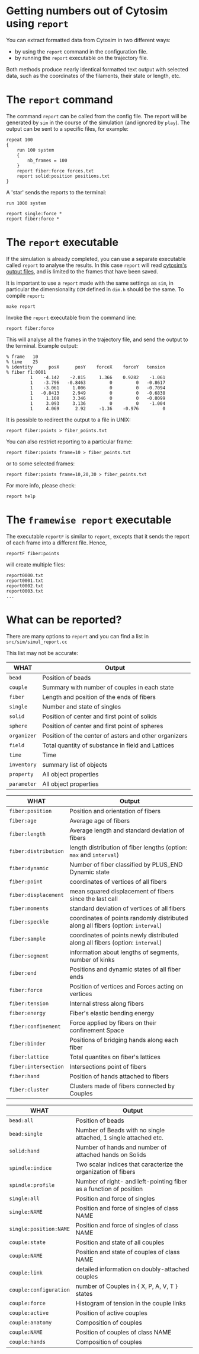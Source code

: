# Getting numbers out of Cytosim using `report`

You can extract formatted data from Cytosim in two different ways:

- by using the `report` command in the configuration file.
- by running the `report` executable on the trajectory file.

Both methods produce nearly identical formatted text output with selected data,
such as the coordinates of the filaments, their state or length, etc.
 
# The `report` command

The command `report` can be called from the config file.
The report will be generated by `sim` in the course of the simulation (and ignored by `play`).
The output can be sent to a specific files, for example:

	repeat 100
	{
		run 100 system
		{
		    nb_frames = 100
		}
		report fiber:force forces.txt
		report solid:position positions.txt
	}

A 'star' sends the reports to the terminal:
	
	run 1000 system
	
	report single:force *
	report fiber:force *


# The `report` executable

If the simulation is already completed, you can use a separate executable called `report` to analyse the results. In this case `report` will read [cytosim's output files](../main/file_types.md), and is limited to the frames that have been saved.

It is important to use a `report` made with the same settings as `sim`, in particular the dimensionality `DIM` defined in `dim.h` should be the same.
To compile `report`:

	make report
	
Invoke the `report` executable from the command line:

	report fiber:force

This will analyse all the frames in the trajectory file, and send the output to the terminal. 
Example output:
	
	% frame   10
	% time    25
	% identity      posX      posY    forceX    forceY   tension
	% fiber f1:0001
	         1    -4.142    -2.815     1.366    0.9282    -1.061
	         1    -3.796   -0.8463         0         0   -0.8617
	         1    -3.061     1.006         0         0   -0.7094
	         1   -0.8413     2.949         0         0   -0.6838
	         1     1.108     3.346         0         0   -0.8099
	         1     3.093     3.136         0         0    -1.004
	         1     4.069      2.92     -1.36    -0.976         0


It is possible to redirect the output to a file in UNIX:

	report fiber:points > fiber_points.txt

You can also restrict reporting to a particular frame:

	report fiber:points frame=10 > fiber_points.txt

or to some selected frames:

	report fiber:points frame=10,20,30 > fiber_points.txt

For more info, please check:

	report help
 
# The `framewise report` executable

The executable `reportF` is similar to `report`, excepts that it sends the report of each frame into a different file. Hence,

	reportF fiber:points

will create multiple files:

	report0000.txt
	report0001.txt
	report0002.txt
	report0003.txt
	...


# What can be reported?

There are many options to `report` and you can find a list in `src/sim/simul_report.cc`

This list may not be accurate:


 WHAT            | Output
 ----------------|--------------------------------------------------------------
 `bead`          | Position of beads
 `couple`        | Summary with number of couples in each state
 `fiber`         | Length and position of the ends of fibers
 `single`        | Number and state of singles
 `solid`         | Position of center and first point of solids
 `sphere`        | Position of center and first point of spheres
 `organizer`     | Position of the center of asters and other organizers
 `field`         | Total quantity of substance in field and Lattices
 `time`          | Time
 `inventory`     | summary list of objects
 `property`      | All object properties
 `parameter`     | All object properties
 
 WHAT                    | Output
 ------------------------|------------------------------------------------------
 `fiber:position`        | Position and orientation of fibers
 `fiber:age`             | Average age of fibers
 `fiber:length`          | Average length and standard deviation of fibers
 `fiber:distribution`    | length distribution of fiber lengths (option: `max` and `interval`)
 `fiber:dynamic`         | Number of fiber classified by PLUS_END Dynamic state
 `fiber:point`           | coordinates of vertices of all fibers
 `fiber:displacement`    | mean squared displacement of fibers since the last call
 `fiber:moments`         | standard deviation of vertices of all fibers
 `fiber:speckle`         | coordinates of points randomly distributed along all fibers (option: `interval`)
 `fiber:sample`          | coordinates of points newly distributed along all fibers (option: `interval`)
 `fiber:segment`         | information about lengths of segments, number of kinks
 `fiber:end`             | Positions and dynamic states of all fiber ends
 `fiber:force`           | Position of vertices and Forces acting on vertices
 `fiber:tension`         | Internal stress along fibers
 `fiber:energy`          | Fiber's elastic bending energy
 `fiber:confinement`     | Force applied by fibers on their confinement Space
 `fiber:binder`          | Positions of bridging hands along each fiber
 `fiber:lattice`         | Total quantites on fiber's lattices
 `fiber:intersection`    | Intersections point of fibers
 `fiber:hand`            | Position of hands attached to fibers
 `fiber:cluster`         | Clusters made of fibers connected by Couples


 WHAT                    | Output
 ------------------------|------------------------------------------------------
 `bead:all`              | Position of beads
 `bead:single`           | Number of Beads with no single attached, 1 single attached etc.
 `solid:hand`            | Number of hands and number of attached hands on Solids
 `spindle:indice`        | Two scalar indices that caracterize the organization of fibers
 `spindle:profile`       | Number of right- and left-pointing fiber as a function of position
 `single:all`            | Position and force of singles
 `single:NAME`           | Position and force of singles of class NAME
 `single:position:NAME`  | Position and force of singles of class NAME
 `couple:state`          | Position and state of all couples
 `couple:NAME`           | Position and state of couples of class NAME
 `couple:link`           | detailed information on doubly-attached couples
 `couple:configuration`  | number of Couples in { X, P, A, V, T } states
 `couple:force`          | Histogram of tension in the couple links
 `couple:active`         | Position of active couples
 `couple:anatomy`        | Composition of couples
 `couple:NAME`           | Position of couples of class NAME
 `couple:hands`          | Composition of couples
